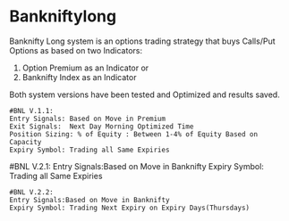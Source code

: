 # Bankniftylong
Banknifty Long system is an options trading strategy that buys Calls/Put Options as based on two Indicators: 
1. Option Premium as an Indicator or 
2. Banknifty Index as an Indicator

Both system versions have been tested and Optimized and results saved. 
~~~~~~~~~~~~~~~~~~~~~~~~~
#BNL V.1.1:
Entry Signals: Based on Move in Premium
Exit Signals:  Next Day Morning Optimized Time
Position Sizing: % of Equity : Between 1-4% of Equity Based on Capacity 
Expiry Symbol: Trading all Same Expiries
~~~~~~~~~~~~~~~~~~~~~~~~~~
#BNL V.2.1:
Entry Signals:Based on Move in Banknifty
Expiry Symbol: Trading all Same Expiries
~~~~~~~~~~~~~~~~~~~~~~~~~~
#BNL V.2.2:
Entry Signals:Based on Move in Banknifty
Expiry Symbol: Trading Next Expiry on Expiry Days(Thursdays)
~~~~~~~~~~~~~~~~~~~~~~~~~~





